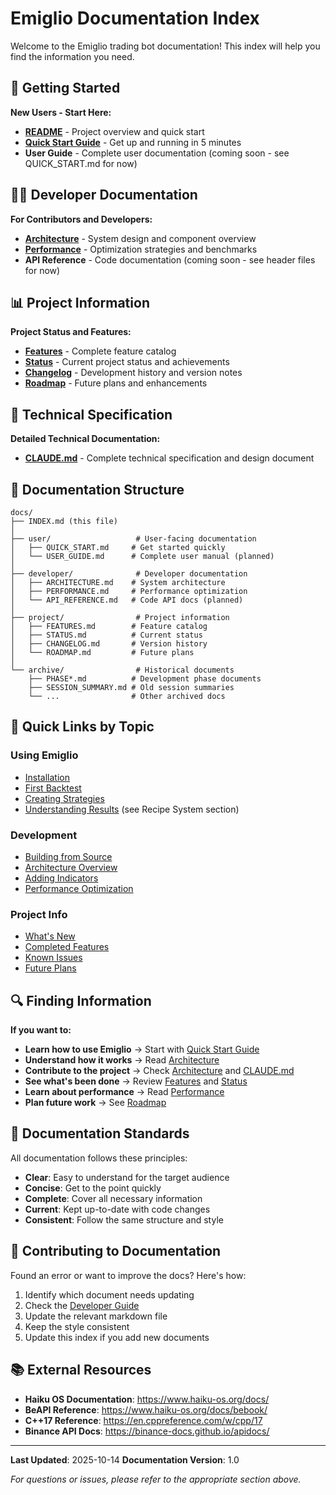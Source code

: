 # Emiglio Documentation Index

Welcome to the Emiglio trading bot documentation! This index will help you find the information you need.

## 📖 Getting Started

**New Users - Start Here:**
- **[README](../README.md)** - Project overview and quick start
- **[Quick Start Guide](user/QUICK_START.md)** - Get up and running in 5 minutes
- **User Guide** - Complete user documentation (coming soon - see QUICK_START.md for now)

## 👨‍💻 Developer Documentation

**For Contributors and Developers:**
- **[Architecture](developer/ARCHITECTURE.md)** - System design and component overview
- **[Performance](developer/PERFORMANCE.md)** - Optimization strategies and benchmarks
- **API Reference** - Code documentation (coming soon - see header files for now)

## 📊 Project Information

**Project Status and Features:**
- **[Features](project/FEATURES.md)** - Complete feature catalog
- **[Status](project/STATUS.md)** - Current project status and achievements
- **[Changelog](project/CHANGELOG.md)** - Development history and version notes
- **[Roadmap](project/ROADMAP.md)** - Future plans and enhancements

## 🔧 Technical Specification

**Detailed Technical Documentation:**
- **[CLAUDE.md](../CLAUDE.md)** - Complete technical specification and design document

## 📂 Documentation Structure

```
docs/
├── INDEX.md (this file)
│
├── user/                   # User-facing documentation
│   ├── QUICK_START.md     # Get started quickly
│   └── USER_GUIDE.md      # Complete user manual (planned)
│
├── developer/              # Developer documentation
│   ├── ARCHITECTURE.md    # System architecture
│   ├── PERFORMANCE.md     # Performance optimization
│   └── API_REFERENCE.md   # Code API docs (planned)
│
├── project/                # Project information
│   ├── FEATURES.md        # Feature catalog
│   ├── STATUS.md          # Current status
│   ├── CHANGELOG.md       # Version history
│   └── ROADMAP.md         # Future plans
│
└── archive/                # Historical documents
    ├── PHASE*.md          # Development phase documents
    ├── SESSION_SUMMARY.md # Old session summaries
    └── ...                # Other archived docs
```

## 🎯 Quick Links by Topic

### Using Emiglio
- [Installation](user/QUICK_START.md#installation)
- [First Backtest](user/QUICK_START.md#first-backtest)
- [Creating Strategies](user/QUICK_START.md#recipe-management)
- [Understanding Results](../CLAUDE.md) (see Recipe System section)

### Development
- [Building from Source](developer/ARCHITECTURE.md#build-system)
- [Architecture Overview](developer/ARCHITECTURE.md#system-architecture)
- [Adding Indicators](developer/ARCHITECTURE.md#indicators)
- [Performance Optimization](developer/PERFORMANCE.md)

### Project Info
- [What's New](project/CHANGELOG.md)
- [Completed Features](project/FEATURES.md)
- [Known Issues](project/STATUS.md#known-issues)
- [Future Plans](project/ROADMAP.md)

## 🔍 Finding Information

**If you want to:**
- **Learn how to use Emiglio** → Start with [Quick Start Guide](user/QUICK_START.md)
- **Understand how it works** → Read [Architecture](developer/ARCHITECTURE.md)
- **Contribute to the project** → Check [Architecture](developer/ARCHITECTURE.md) and [CLAUDE.md](../CLAUDE.md)
- **See what's been done** → Review [Features](project/FEATURES.md) and [Status](project/STATUS.md)
- **Learn about performance** → Read [Performance](developer/PERFORMANCE.md)
- **Plan future work** → See [Roadmap](project/ROADMAP.md)

## 📝 Documentation Standards

All documentation follows these principles:
- **Clear**: Easy to understand for the target audience
- **Concise**: Get to the point quickly
- **Complete**: Cover all necessary information
- **Current**: Kept up-to-date with code changes
- **Consistent**: Follow the same structure and style

## 🤝 Contributing to Documentation

Found an error or want to improve the docs? Here's how:
1. Identify which document needs updating
2. Check the [Developer Guide](developer/ARCHITECTURE.md)
3. Update the relevant markdown file
4. Keep the style consistent
5. Update this index if you add new documents

## 📚 External Resources

- **Haiku OS Documentation**: https://www.haiku-os.org/docs/
- **BeAPI Reference**: https://www.haiku-os.org/docs/bebook/
- **C++17 Reference**: https://en.cppreference.com/w/cpp/17
- **Binance API Docs**: https://binance-docs.github.io/apidocs/

---

**Last Updated**: 2025-10-14
**Documentation Version**: 1.0

*For questions or issues, please refer to the appropriate section above.*
